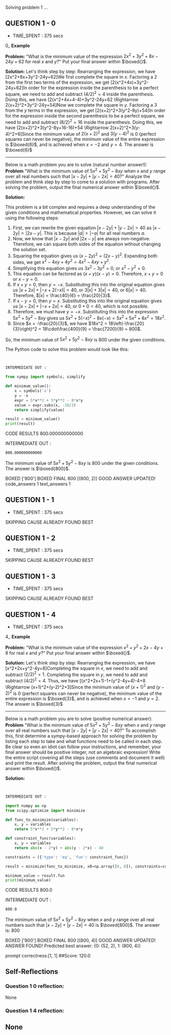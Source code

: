 Solving problem 1 ...



## QUESTION 1 - 0 
- TIME_SPENT : 375 secs

0_
**Example**

**Problem:** 
"What is the minimum value of the expression $2x^2+3y^2+8x-24y+62$ for real $x$ and $y$?"
Put your final answer within $\boxed{}$.

**Solution:** 
Let's think step by step:
Rearranging the expression, we have  \[2x^2+8x+3y^2-24y+62\]We first complete the square in $x$. Factoring a 2 from the first two terms of the expression, we get  \[2(x^2+4x)+3y^2-24y+62\]In order for the expression inside the parenthesis to be a perfect square, we need to add and subtract $(4/2)^2=4$ inside the parenthesis. Doing this, we have \[2(x^2+4x+4-4)+3y^2-24y+62 \Rightarrow 2(x+2)^2+3y^2-24y+54\]Now we complete the square in $y$. Factoring a 3 from the $y$ terms in the expression, we get \[2(x+2)^2+3(y^2-8y)+54\]In order for the expression inside the second parenthesis to be a perfect square, we need to add and subtract $(8/2)^2=16$ inside the parenthesis. Doing this, we have \[2(x+2)^2+3(y^2-8y+16-16)+54 \Rightarrow 2(x+2)^2+3(y-4)^2+6\]Since the minimum value of $2(x+2)^2$ and $3(y-4)^2$ is $0$ (perfect squares can never be negative), the minimum value of the entire expression is $\boxed{6}$, and is achieved when $x=-2$ and $y=4$. The answer is $\boxed{6}$


---

Below is a math problem you are to solve (natural number answer!):
**Problem**
"What is the minimum value of $5x^2+5y^2-8xy$ when $x$ and $y$ range over all real numbers such that $|x-2y| + |y-2x| = 40$?"
Analyze the problem and think step by step to come to a solution with programs. After solving the problem, output the final numerical answer within $\boxed{}$.

**Solution:**


This problem is a bit complex and requires a deep understanding of the given conditions and mathematical properties. However, we can solve it using the following steps:

1. First, we can rewrite the given equation $|x-2y| + |y-2x| = 40$ as $|x-2y| = |2x-y|$. This is because $|a| = |-a|$ for all real numbers $a$.
2. Now, we know that $|x-2y|$ and $|2x-y|$ are always non-negative. Therefore, we can square both sides of the equation without changing the solution set.
3. Squaring the equation gives us $(x-2y)^2 = (2x-y)^2$. Expanding both sides, we get $x^2 - 4xy + 4y^2 = 4x^2 - 4xy + y^2$.
4. Simplifying this equation gives us $3x^2 - 3y^2 = 0$, or $x^2 - y^2 = 0$.
5. This equation can be factored as $(x+y)(x-y) = 0$. Therefore, $x+y = 0$ or $x-y = 0$.
6. If $x+y = 0$, then $y = -x$. Substituting this into the original equation gives us $|x+2x| + |-x+2(-x)| = 40$, or $3|x| + 3|x| = 40$, or $6|x| = 40$. Therefore, $|x| = \frac{40}{6} = \frac{20}{3}$.
7. If $x-y = 0$, then $y = x$. Substituting this into the original equation gives us $|x-2x| + |-x+2x| = 40$, or $0 + 0 = 40$, which is not possible.
8. Therefore, we must have $y = -x$. Substituting this into the expression $5x^2+5y^2-8xy$ gives us $5x^2+5(-x)^2-8x(-x) = 5x^2+5x^2+8x^2 = 18x^2$.
9. Since $x = -\frac{20}{3}$, we have $18x^2 = 18\left(-\frac{20}{3}\right)^2 = 18\cdot\frac{400}{9} = \frac{7200}{9} = 800$.

So, the minimum value of $5x^2+5y^2-8xy$ is 800 under the given conditions.

The Python code to solve this problem would look like this:

```python


INTERMEDIATE OUT :

from sympy import symbols, simplify

def minimum_value():
    x = symbols('x')
    y = -x
    expr = 5*x**2 + 5*y**2 - 8*x*y
    value = expr.subs(x, -20/3)
    return simplify(value)

result = minimum_value()
print(result)
```

CODE RESULTS 800.000000000000

INTERMEDIATE OUT :
```output
800.000000000000
```
The minimum value of $5x^2+5y^2-8xy$ is 800 under the given conditions. The answer is $\boxed{800}$.

BOXED ['800']
BOXED FINAL 800
[(800, 2)]
GOOD ANSWER UPDATED!
code_answers 1 text_answers 1



## QUESTION 1 - 1 
- TIME_SPENT : 375 secs

SKIPPING CAUSE ALREADY FOUND BEST



## QUESTION 1 - 2 
- TIME_SPENT : 375 secs

SKIPPING CAUSE ALREADY FOUND BEST



## QUESTION 1 - 3 
- TIME_SPENT : 375 secs

SKIPPING CAUSE ALREADY FOUND BEST



## QUESTION 1 - 4 
- TIME_SPENT : 375 secs

4_
**Example**

**Problem:** 
"What is the minimum value of the expression $x^2+y^2+2x-4y+8$ for real $x$ and $y$?"
Put your final answer within $\boxed{}$.

**Solution:** 
Let's think step by step:
Rearranging the expression, we have  \[x^2+2x+y^2-4y+8\]Completing the square in $x$, we need to add and subtract $(2/2)^2=1$. Completing the square in $y$, we need to add and subtract $(4/2)^2=4$. Thus, we have \[(x^2+2x+1)-1+(y^2-4y+4)-4+8 \Rightarrow (x+1)^2+(y-2)^2+3\]Since the minimum value of $(x+1)^2$ and $(y-2)^2$ is $0$ (perfect squares can never be negative), the minimum value of the entire expression is $\boxed{3}$, and is achieved when $x=-1$ and $y=2$. The answer is $\boxed{3}$


---

Below is a math problem you are to solve (positive numerical answer):
**Problem**
"What is the minimum value of $5x^2+5y^2-8xy$ when $x$ and $y$ range over all real numbers such that $|x-2y| + |y-2x| = 40$?"
To accomplish this, first determine a sympy-based approach for solving the problem by listing each step to take and what functions need to be called in each step. Be clear so even an idiot can follow your instructions, and remember, your final answer should be positive integer, not an algebraic expression!
Write the entire script covering all the steps (use comments and document it well) and print the result. After solving the problem, output the final numerical answer within $\boxed{}$.

**Solution:** 



```python


INTERMEDIATE OUT :

import numpy as np
from scipy.optimize import minimize

def func_to_minimize(variables):
    x, y = variables
    return 5*x**2 + 5*y**2 - 8*x*y

def constraint_func(variables):
    x, y = variables
    return abs(x - 2*y) + abs(y - 2*x) - 40

constraints = ({'type': 'eq', 'fun': constraint_func})

result = minimize(func_to_minimize, x0=np.array([0, 0]), constraints=constraints, method='SLSQP')

minimum_value = result.fun
print(minimum_value)
```

CODE RESULTS 800.0

INTERMEDIATE OUT :
```output
800.0
```
The minimum value of $5x^2+5y^2-8xy$ when $x$ and $y$ range over all real numbers such that $|x-2y| + |y-2x| = 40$ is $\boxed{800}$.
The answer is: $800$

BOXED ['800']
BOXED FINAL 800
[(800, 4)]
GOOD ANSWER UPDATED!
ANSWER FOUND!
Predicted best answer: {0: (52, 2), 1: (800, 4)}

prompt correctness:[1, 1]
##Score: 120.0

## Self-Reflections

### Question 1 0 reflection:
None
### Question 1 4 reflection:
None
---
